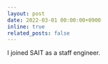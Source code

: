 ```yaml
---
layout: post
date: 2022-03-01 00:00:00+0900
inline: true
related_posts: false
---
```


I joined SAIT as a staff engineer.